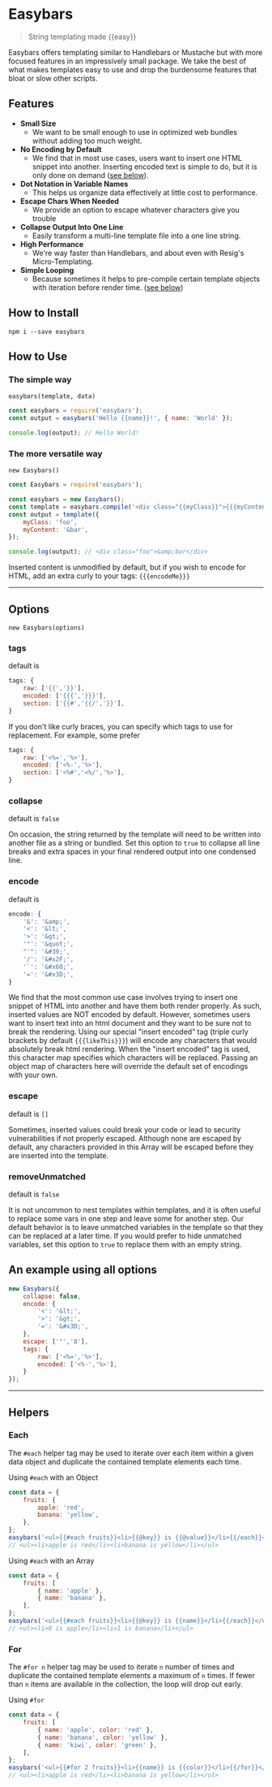 # Easybars

> String templating made {{easy}}

Easybars offers templating similar to Handlebars or Mustache but with more focused features in an impressively small package. We take the best of what makes templates easy to use and drop the burdensome features that bloat or slow other scripts.

## Features

* **Small Size**
   * We want to be small enough to use in optimized web bundles without adding too much weight.
* **No Encoding by Default**
   * We find that in most use cases, users want to insert one HTML snippet into another. Inserting encoded text is simple to do, but it is only done on demand ([see below](#encode)).
* **Dot Notation in Variable Names**
   * This helps us organize data effectively at little cost to performance.
* **Escape Chars When Needed**
   * We provide an option to escape whatever characters give you trouble
* **Collapse Output Into One Line**
   * Easily transform a multi-line template file into a one line string.
* **High Performance**
   * We're way faster than Handlebars, and about even with Resig's Micro-Templating.
* **Simple Looping**
   * Because sometimes it helps to pre-compile certain template objects with iteration before render time. ([see below](#helpers))

## How to Install
```
npm i --save easybars
```

## How to Use

### The simple way
`easybars(template, data)`
```js
const easybars = require('easybars');
const output = easybars('Hello {{name}}!', { name: 'World' });

console.log(output); // Hello World!
```

### The more versatile way
`new Easybars()`
```js
const Easybars = require('easybars');

const easybars = new Easybars();
const template = easybars.compile('<div class="{{myClass}}">{{{myContent}}}</div>');
const output = template({
    myClass: 'foo',
    myContent: '&bar',
});

console.log(output); // <div class="foo">&amp;bar</div>
```

Inserted content is unmodified by default, but if you wish to encode for HTML, add an extra curly to your tags: `{{{encodeMe}}}`

---

## Options

`new Easybars(options)`

### tags

default is
```js
tags: {
    raw: ['{{','}}'],
    encoded: ['{{{','}}}'],
    section: ['{{#','{{/','}}'],
}
```

If you don't like curly braces, you can specify which tags to use for replacement. For example, some prefer
```js
tags: {
    raw: ['<%=','%>'],
    encoded: ['<%-','%>'],
    section: ['<%#','<%/','%>'],
}
```

### collapse

default is `false`

On occasion, the string returned by the template will need to be written into another file as a string or bundled. Set this option to `true` to collapse all line breaks and extra spaces in your final rendered output into one condensed line.

### encode

default is
```js
encode: {
    '&': '&amp;',
    '<': '&lt;',
    '>': '&gt;',
    '"': '&quot;',
    "'": '&#39;',
    '/': '&#x2F;',
    '`': '&#x60;',
    '=': '&#x3D;',
}
```
We find that the most common use case involves trying to insert one snippet of HTML into another and have them both render properly. As such, inserted values are NOT encoded by default. However, sometimes users want to insert text into an html document and they want to be sure not to break the rendering. Using our special "insert encoded" tag (triple curly brackets by default `{{{likeThis}}}`) will encode any characters that would absolutely break html rendering. When the "insert encoded" tag is used, this character map specifies which characters will be replaced. Passing an object map of characters here will override the default set of encodings with your own.

### escape

default is `[]`

Sometimes, inserted values could break your code or lead to security vulnerabilities if not properly escaped. Although none are escaped by default, any characters provided in this Array will be escaped before they are inserted into the template.

### removeUnmatched

default is `false`

It is not uncommon to nest templates within templates, and it is often useful to replace some vars in one step and leave some for another step. Our default behavior is to leave unmatched variables in the template so that they can be replaced at a later time. If you would prefer to hide unmatched variables, set this option to `true` to replace them with an empty string.

## An example using all options
```js
new Easybars({
    collapse: false,
    encode: {
        '<': '&lt;',
        '>': '&gt;',
        '=': '&#x3D;',
    },
    escape: ['"','8'],
    tags: {
        raw: ['<%=','%>'],
        encoded: ['<%-','%>'],
    }
});
```

---

## Helpers

### Each

The `#each` helper tag may be used to iterate over each item within a given data object and duplicate the contained template elements each time.

Using `#each` with an Object
```js
const data = {
    fruits: {
        apple: 'red',
        banana: 'yellow',
    },
};
easybars('<ul>{{#each fruits}}<li>{{@key}} is {{@value}}</li>{{/each}}</ul>', data);
// <ul><li>apple is red</li><li>banana is yellow</li></ul>
```

Using `#each` with an Array
```js
const data = {
    fruits: [
        { name: 'apple' },
        { name: 'banana' },
    ],
};
easybars('<ul>{{#each fruits}}<li>{{@key}} is {{name}}</li>{{/each}}</ul>', data);
// <ul><li>0 is apple</li><li>1 is banana</li></ul>
```

### For

The `#for n` helper tag may be used to iterate `n` number of times and duplicate the contained template elements a maximum of `n` times. If fewer than `n` items are available in the collection, the loop will drop out early.

Using `#for`
```js
const data = {
    fruits: [
        { name: 'apple', color: 'red' },
        { name: 'banana', color: 'yellow' },
        { name: 'kiwi', color: 'green' },
    ],
};
easybars('<ul>{{#for 2 fruits}}<li>{{name}} is {{color}}</li>{{/for}}</ul>', data);
// <ul><li>apple is red</li><li>banana is yellow</li></ul>
```
